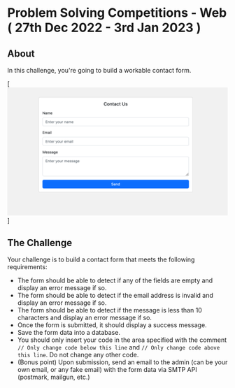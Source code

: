 # Problem Solving Competitions - Web ( 27th Dec 2022 - 3rd Jan 2023 )

## About

In this challenge, you're going to build a workable contact form. 

[![Contact Us Form](contact-us-form.png)]


## The Challenge

Your challenge is to build a contact form that meets the following requirements:

- The form should be able to detect if any of the fields are empty and display an error message if so.
- The form should be able to detect if the email address is invalid and display an error message if so.
- The form should be able to detect if the message is less than 10 characters and display an error message if so.
- Once the form is submitted, it should display a success message.
- Save the form data into a database.
- You should only insert your code in the area specified with the comment `// Only change code below this line` and `// Only change code above this line`. Do not change any other code.
- (Bonus point) Upon submission, send an email to the admin (can be your own email, or any fake email) with the form data via SMTP API (postmark, mailgun, etc.)
